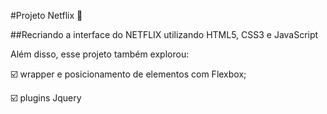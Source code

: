 #Projeto Netflix :vhs:

##Recriando a interface do NETFLIX  utilizando HTML5, CSS3 e JavaScript

Além disso, esse projeto também explorou:

:ballot_box_with_check: wrapper e posicionamento de elementos com Flexbox;

:ballot_box_with_check: plugins Jquery 